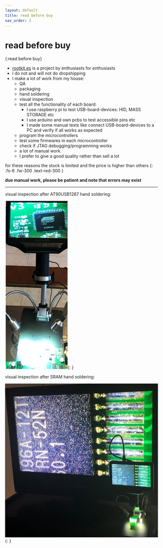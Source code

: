 ```yaml
---
layout: default
title: read before buy
nav_order: 2
---
```


# read before buy
{:read before buy}

- [rootkit.es](https://www.rootkit.es) is a project by enthusiasts for enthusiasts
- I do not and will not do dropshipping
- I make a lot of work from my house:
  - QA
  - packaging
  - hand soldering 
  - visual inspection
  - test all the functionality of each board:
    - I use raspberry pi to test USB-board-devices: HID, MASS STORAGE etc
    - I use arduino and own pcbs to test accessible pins etc
    - I made some manual tests like connect USB-board-devices to a PC and verify if all works as expected
  - program the microcontrollers
  - test some firmwares in each microcontroller
  - check if JTAG debugging/programming works
  - a lot of manual work. 
  - I prefer to give a good quality rather than sell a lot

for these reasons the stock is limited and the price is higher than others
{: .fs-6 .fw-300 .text-red-300 }

**due manual work, please be patient and note that errors may exist**

---

visual inspection after AT90USB1287 hand soldering:

![micro90](/assets/images/micro90.png){: }

visual inspection after SRAM hand soldering:

![checking_sram](/assets/images/checking_sram.jpeg){: }






